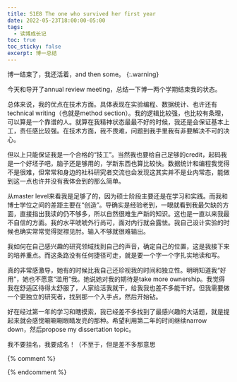 ```yaml
---
title: S1E8 The one who survived her first year
date: 2022-05-23T18:00:00-05:00
tags:
  - 读博成长记
toc: true
toc_sticky: false
excerpt: 博一总结
---
```


博一结束了，我还活着，and then some。
{:.warning}

今天和导开了annual review meeting，总结一下博一两个学期结束我的状态。

总体来说，我的优点在技术方面。具体表现在实验编程、数据统计、也许还有technical writing（也就是method section）。我的逻辑比较强，也比较有条理，可以算是一个靠谱的人。就算在我精神状态最最不好的时候，我还是会保证基本上工，责任感比较强。在技术方面，我不畏难，问题到我手里我有非要解决不可的决心。

但以上只能保证我是一个合格的“技工”。当然我也要给自己足够的credit，起码我是一个好坯子吧，脑子还是够用的，学新东西也算比较快。数据统计和编程我觉得不是很难，但常常和身边的社科研究者交流也会发现这其实并不是业内常态，能做到这一点也许并没有我体会到的那么简单。

从master level来看我是足够了的，因为硕士阶段主要还是在学习和实践。而我和博士学位之间的差距主要在“创造”。导确实是经验老到，一眼就看到我最欠缺的方面，直接指出我读的仍不够多，所以自然很难生产新的知识。这也是一直以来我最不自信的方面。我的水平唬唬外行尚可，面对内行就会露怯。我自己设计实验的时候也确实常常觉得捉襟见肘。输入不够就很难输出。

我如何在自己感兴趣的研究领域找到自己的声音，确定自己的位置，这是我接下来的培养重点。而这条路没有任何捷径可走，就是要一个字一个字扎实地读和写。

真的非常感激导，她有的时候比我自己还珍视我的时间和独立性。明明知道我“好用”，她也不愿意“滥用”我。她说她对我的期待是take more ownership。我觉得我在舒适区待得太舒服了，人家给活我就干，给我我也差不多能干好。但我需要做一个更独立的研究者，找到那一个入手点，然后开始钻。

好在经过第一年的学习和瞎摸索，我已经差不多找到了最感兴趣的大话题，就是提起来就会感觉唰唰唰眼睛发亮的那种。希望利用第二年的时间继续narrow down，然后propose my dissertation topic。

我不要挂名，我要成名！（不至于，但是差不多那意思


{% comment %}



{% endcomment %}
